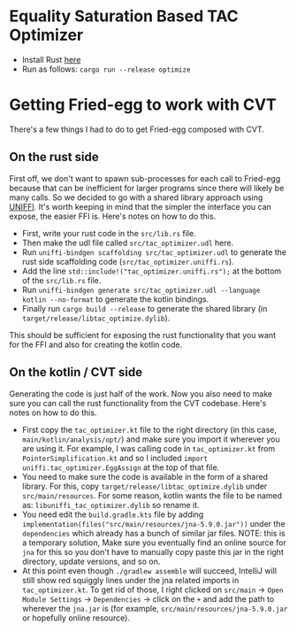 # Equality Saturation Based TAC Optimizer 

- Install Rust [here](https://www.rust-lang.org/tools/install)
- Run as follows: `cargo run --release optimize`


# Getting Fried-egg to work with CVT
There's a few things I had to do to get Fried-egg composed with CVT.

## On the rust side
First off, we don't want to spawn sub-processes for each call to Fried-egg because that can be inefficient for larger programs since there will likely be many calls.
So we decided to go with a shared library approach using [UNIFFI](https://mozilla.github.io/uniffi-rs/Overview.html).
It's worth keeping in mind that the simpler the interface you can expose, the easier FFI is.
Here's notes on how to do this.
- First, write your rust code in the `src/lib.rs` file.
- Then make the udl file called `src/tac_optimizer.udl` here.
- Run `uniffi-bindgen scaffolding src/tac_optimizer.udl` to generate the rust side scaffolding code (`src/tac_optimizer.uniffi.rs`).
- Add the line `std::include!("tac_optimizer.uniffi.rs");` at the bottom of the `src/lib.rs` file.
- Run `uniffi-bindgen generate src/tac_optimizer.udl --language kotlin --no-format` to generate the kotlin bindings.
- Finally run `cargo build --release` to generate the shared library (in `target/release/libtac_optimize.dylib`).

This should be sufficient for exposing the rust functionality that you want for the FFI and also for creating the kotlin code.

## On the kotlin / CVT side
Generating the code is just half of the work. Now you also need to make sure you can call the rust functionality from the CVT codebase.
Here's notes on how to do this.
- First copy the `tac_optimizer.kt` file to the right directory (in this case, `main/kotlin/analysis/opt/`) and make sure you import it wherever you are using it.
For example, I was calling code in `tac_optimizer.kt` from `PointerSimplification.kt` and so I included `import uniffi.tac_optimizer.EggAssign` at the top of that file.
- You need to make sure the code is available in the form of a shared library. For this, copy `target/release/libtac_optimize.dylib` under
`src/main/resources`. For some reason, kotlin wants the file to be named as: `libuniffi_tac_optimizer.dylib` so rename it.
- You need edit the `build.gradle.kts` file by adding  `implementation(files("src/main/resources/jna-5.9.0.jar"))` under the `dependencies` which already
has a bunch of similar jar files. NOTE: this is a temporary solution, Make sure you eventually find an online source for `jna` for this so you don't have to manually copy paste this jar in the right directory, update versions, and so on.
- At this point even though `./gradlew assemble` will succeed, IntelliJ will still show red squiggly lines under the jna related imports in `tac_optimizer.kt`. To get rid of those, I right clicked on `src/main` -> `Open Module Settings` -> `Dependencies` -> click on the `+` and add the path to wherever the `jna.jar` is (for example, `src/main/resources/jna-5.9.0.jar` or hopefully online resource).




